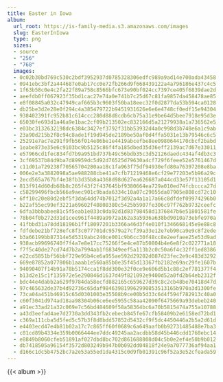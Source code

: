 ```yaml
---
title: Easter in Iowa
album:
  url_root: https://is-family-media.s3.amazonaws.com/images
  slug: EasterInIowa
  type: png
  sizes:
  - source
  - "256"
  - "768"
  images:
  - 0c02b30bd769c530c2bdf3952937d0785328306edfc989a9ad14e700ada43458
  - 0941ebc3bf2a444687e0ab17cc0e72fb266d9f668439122a4a796186e437c4c5
  - 1f63b58c0e4c2fa22f89a758c8566bfc673e90bf024cc7397ce405f6839dae2d
  - aeefdb0ff067923f35bd1cac27e74a0e741b7c25d67c81fa9857da458478ae85
  - e8f08845a032c47949caf665b3c9603f50ba18eec32f0d2877da53b594ca0128
  - db25be3d2e28e0f294c4a385479722b9451931626e6e6e4748cf0edf15e94304
  - 938402391fc952b81c614ccc280d88d8cdb6cb75a31e9be64d5bee7918e95d3e
  - 65030fe693d1a46a9e1bac2cf09b213502ec832166d5a21279938a1a736562e5
  - e03bc3132632198dc6384c3427ef3792f31bb53932d4a0c998d3b748e6a1c9ab
  - 23a90d215b2f8c94c8ade1f19d945de2189be50af0d4ffa5031e13b79546c6c5
  - 25291e7ac7e291f9fb56f014e06be1e4419abcefbe8ee0980644170cbcf2babd
  - 1eabe873e35e6c9103bc9b5125c86f4fa185dbed35d36eff2139ac7d67e33011
  - e57966cd1fec834fd7b9a951bd737b49c56bdb35c3d52126daedc434af4db3c3
  - 3cf69537b84d9ba7d89959dc5d92d76525d79630a4cf729f6feee52e5761467d
  - c11d01a729238f70565704280aa18c1fa963f75df94930efd80a76397208e8ba
  - 006e2e3a3882098a5ae988288cbe41a7cfb71219468e6cf29e77203e5b96a29c
  - 2ecd565a767bf4e38fb3d35b8a4368d98d627ea626687a044cd33e57f13105d1
  - 813f914d60db68b8c265f43f2f437645bf9380664ea729a010ed74fcbccca27d
  - c58299496fbcb566a9aec901c9bada6334c10a07c29055da07905e808cd72c10
  - 6ff10c20e80d2ebf5f3da64dd74b7012f3d92a4a1a17a66c8dfdef09974296b0
  - b22af55ec99ef3221a69602f40808380c5425b5907fe306c97f762b9732ceefc
  - 6dfa3bbbabee81c5f5eab1e033c0da92d1d83798458d1376847b6e51801581fe
  - 78b04f0b272d31d1cee961f4489a9972a162a3a5936a638bd9010a73ebfe970a
  - 41fbbd31a78dd18196b1ff18097201b3366a46d3f4e010f1346668145e9e88c8
  - fdfdebe21bf728efc8f3c077701dc9579a27cf39a33e12e7eb90ca9e9c8f2ede
  - b3a66199bb87314e5d5319abc240ce001c9b6cc30f48cc8e2eefaee25e53d9ad
  - 938acb99696740f7f4a7e8e17cc75266f5e4ce87b50804b4e6e8f2c022771a18
  - f7f5c40de27cd74d7b2a7994ab1f68349eef5a113b2c0c50a6f4c32ff1ed8386
  - e22cd5851bf56bbf729e95b4ce6a955ae592d29202d087d23fec2e9c483d3292
  - 669e87852a077806b1aaab1e560a85b0e35f45d13367fb2182e69ac29fe1607b
  - 94090407f14b91a78b5174cca1f8dd300e32f0ce9e606d5b1c88c2ef781377f4
  - b13d2e15c1f135972e5e290846d1637d49f821092e9400d52a0fd2b64eb2312f
  - bdc44e4dabb2a629f9784da58ecfd882165c659627d39c8c2cb48be70418d47d
  - 97c465632de37b4d92736c65daf984639819962990853513165b970a3d1300fe
  - 73ca04a451b46915c65d0301003e35508b9ce00b5d33c6d4f594f782913c40a0
  - c60f3041d974ad18aa98304b06ce6ee5955c58aa42090f6475669a93debeb240
  - a91ec33ad21a32c069e7c56bd484609f58a58364bc6a70b5815474a755a10788
  - a43d3eefad4ae7d2730a3dd343fb2cebecb845fe67cfb58409b2e6158ed72bd1
  - c369a111cba5d5fed5c57b3f8d8bdd57852d5432cf9f5dc4450446a2b5a2d61d
  - e4403ecd47e4b81b02a17c7c865ff60f0689c6a649aafb0b92731485488e7ba3
  - c81cd89b4334e359b0066444ee7ddc49245aa2acdbb58d45b446cdd1768ebc14
  - e8849b8060cfeb51891af027dbd8bc702d861688808d04c5b0e2ef4e50b9b012
  - db7418505a96154f3572d803249b947b0b092dd04818f24e9a7077736af94aa1
  - d166c1dc5b4752bc7a2e53a55ed1da4315c0d9fb01391c96f52a3e52cfeada59
---
```

{{< album >}}
